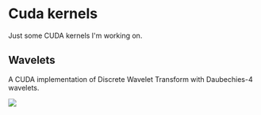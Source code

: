 # Cuda kernels

Just some CUDA kernels I'm working on. 

## Wavelets 

A CUDA implementation of Discrete Wavelet Transform with Daubechies-4 wavelets. 

![](https://github.com/jopago/cuda/raw/master/wavelets/img/timing_wavelets.png)
